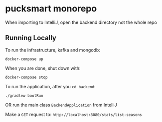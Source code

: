 pucksmart monorepo
======

When importing to IntelliJ, open the backend directory not the whole repo

Running Locally
------

To run the infrastructure, kafka and mongodb:

```
docker-compose up
```

When you are done, shut down with:

```
docker-compose stop
```


To run the application, after you `cd backend`:

```
./gradlew bootRun
```

OR run the main class `BackendApplication` from IntelliJ

Make a `GET` request to: `http://localhost:8080/stats/list-seasons`